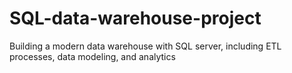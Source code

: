 # SQL-data-warehouse-project
Building a modern data warehouse with SQL server, including ETL processes, data modeling, and analytics
